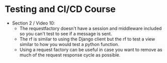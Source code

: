 # Testing and CI/CD Course

- Section 2 / Video 10:
  - The requestfactory doesn't have a session and middleware included so you can't test to see if a message is sent.
  - The rf is similar to using the Django client but the rf to test a view similar to how you would test a python function.
  - Using a request factory can be useful in case you want to remove as much of the request response cycle as possible.